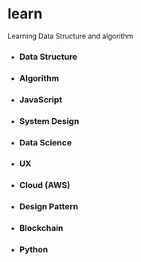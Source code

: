 # learn

Learning Data Structure and algorithm

- ### Data Structure
- ### Algorithm
- ### JavaScript
- ### System  Design
- ### Data Science
- ### UX
- ### Cloud (AWS)
- ### Design Pattern
- ### Blockchain
- ### Python

